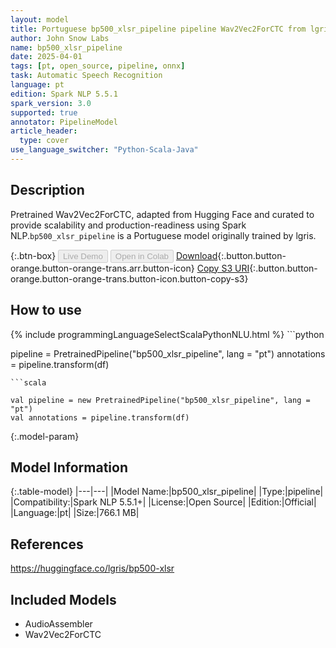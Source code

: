 ```yaml
---
layout: model
title: Portuguese bp500_xlsr_pipeline pipeline Wav2Vec2ForCTC from lgris
author: John Snow Labs
name: bp500_xlsr_pipeline
date: 2025-04-01
tags: [pt, open_source, pipeline, onnx]
task: Automatic Speech Recognition
language: pt
edition: Spark NLP 5.5.1
spark_version: 3.0
supported: true
annotator: PipelineModel
article_header:
  type: cover
use_language_switcher: "Python-Scala-Java"
---
```


## Description

Pretrained Wav2Vec2ForCTC, adapted from Hugging Face and curated to provide scalability and production-readiness using Spark NLP.`bp500_xlsr_pipeline` is a Portuguese model originally trained by lgris.

{:.btn-box}
<button class="button button-orange" disabled>Live Demo</button>
<button class="button button-orange" disabled>Open in Colab</button>
[Download](https://s3.amazonaws.com/auxdata.johnsnowlabs.com/public/models/bp500_xlsr_pipeline_pt_5.5.1_3.0_1743479424877.zip){:.button.button-orange.button-orange-trans.arr.button-icon}
[Copy S3 URI](s3://auxdata.johnsnowlabs.com/public/models/bp500_xlsr_pipeline_pt_5.5.1_3.0_1743479424877.zip){:.button.button-orange.button-orange-trans.button-icon.button-copy-s3}

## How to use



<div class="tabs-box" markdown="1">
{% include programmingLanguageSelectScalaPythonNLU.html %}
```python

pipeline = PretrainedPipeline("bp500_xlsr_pipeline", lang = "pt")
annotations =  pipeline.transform(df)   

```
```scala

val pipeline = new PretrainedPipeline("bp500_xlsr_pipeline", lang = "pt")
val annotations = pipeline.transform(df)

```
</div>

{:.model-param}
## Model Information

{:.table-model}
|---|---|
|Model Name:|bp500_xlsr_pipeline|
|Type:|pipeline|
|Compatibility:|Spark NLP 5.5.1+|
|License:|Open Source|
|Edition:|Official|
|Language:|pt|
|Size:|766.1 MB|

## References

https://huggingface.co/lgris/bp500-xlsr

## Included Models

- AudioAssembler
- Wav2Vec2ForCTC